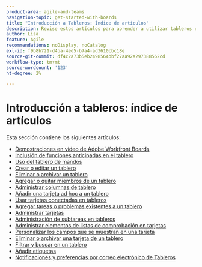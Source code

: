 ```yaml
---
product-area: agile-and-teams
navigation-topic: get-started-with-boards
title: "Introducción a Tableros: Índice de artículos"
description: Revise estos artículos para aprender a utilizar tableros en Workfront.
author: Lisa
feature: Agile
recommendations: noDisplay, noCatalog
exl-id: f9b8b721-d4ba-4ed5-b7a4-ad3610cbc18e
source-git-commit: df4c2a73b5eb2498564bbf27aa92a297388562cd
workflow-type: tm+mt
source-wordcount: '123'
ht-degree: 2%

---
```


# Introducción a tableros: índice de artículos

<!-- Audited: 12/2023 -->

Esta sección contiene los siguientes artículos:

* [Demostraciones en vídeo de Adobe Workfront Boards](/help/quicksilver/agile/get-started-with-boards/boards-video-demonstrations.md)
* [Inclusión de funciones anticipadas en el tablero](../../agile/get-started-with-boards/boards-early-feature-opt-in.md)
* [Uso del tablero de mandos](../../agile/get-started-with-boards/use-boards-page.md)
* [Crear o editar un tablero](../../agile/get-started-with-boards/create-edit-board.md)
* [Eliminar o archivar un tablero](/help/quicksilver/agile/get-started-with-boards/delete-archive-board.md)
* [Agregar o quitar miembros de un tablero](../../agile/get-started-with-boards/add-members-to-board.md)
* [Administrar columnas de tablero](../../agile/get-started-with-boards/manage-board-columns.md)
* [Añadir una tarjeta ad hoc a un tablero](../../agile/get-started-with-boards/add-card-to-board.md)
* [Usar tarjetas conectadas en tableros](/help/quicksilver/agile/get-started-with-boards/connected-cards.md)
* [Agregar tareas o problemas existentes a un tablero](/help/quicksilver/agile/get-started-with-boards/add-card-from-list-to-board.md)
* [Administrar tarjetas](../../agile/get-started-with-boards/move-board-items.md)
* [Administración de subtareas en tableros](/help/quicksilver/agile/get-started-with-boards/manage-subtasks-on-boards.md)
* [Administrar elementos de listas de comprobación en tarjetas](/help/quicksilver/agile/get-started-with-boards/manage-checklist-items.md)
* [Personalizar los campos que se muestran en una tarjeta](/help/quicksilver/agile/get-started-with-boards/customize-fields-on-card.md)
* [Eliminar o archivar una tarjeta de un tablero](../../agile/get-started-with-boards/delete-board-items.md)
* [Filtrar y buscar en un tablero](../../agile/get-started-with-boards/filter-search-in-board.md)
* [Añadir etiquetas](../../agile/get-started-with-boards/add-tags.md)
* [Notificaciones y preferencias por correo electrónico de Tableros](/help/quicksilver/agile/get-started-with-boards/boards-emails.md)
